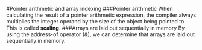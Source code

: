 #Pointer arithmetic and array indexing
###Pointer arithmetic
When calculating the result of a pointer arithmetic expression, the compiler always multiplies the integer operand by the size of the object being pointed to. This is called **scaling**.
###Arrays are laid out sequentially in memory
By using the address-of operator (&), we can determine that arrays are laid out sequentially in memory.

